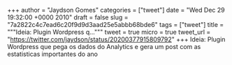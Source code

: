 
+++
author = "Jaydson Gomes"
categories = ["tweet"]
date = "Wed Dec 29 19:32:00 +0000 2010"
draft = false
slug = "7a2822c4c7ead6c20f9d9d3aad25e5abbb68bde6"
tags = ["tweet"]
title = """Ideia: Plugin Wordpress q..."""
tweet = true
micro = true
tweet_url = "https://twitter.com/jaydson/status/20200377915809792"
+++
Ideia: Plugin Wordpress que pega os dados do Analytics e gera um post com as estatisticas  importantes do ano
